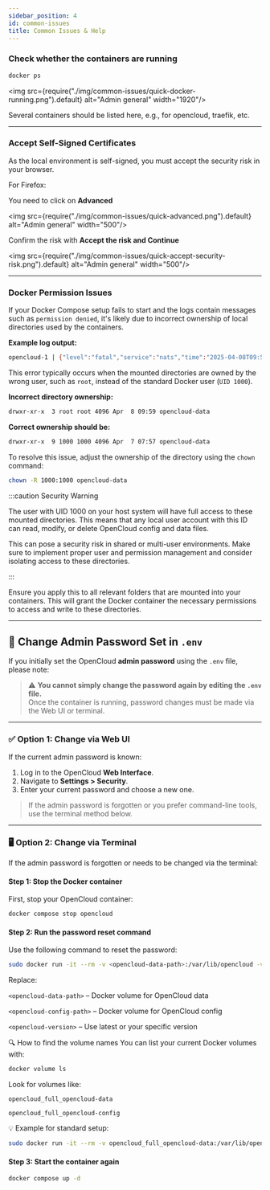 ```yaml
---
sidebar_position: 4
id: common-issues
title: Common Issues & Help
---
```


### Check whether the containers are running

```bash
docker ps
```

<img src={require("./img/common-issues/quick-docker-running.png").default} alt="Admin general" width="1920"/>

Several containers should be listed here, e.g., for opencloud, traefik, etc.

---

### Accept Self-Signed Certificates

As the local environment is self-signed, you must accept the security risk in your browser.

For Firefox:

You need to click on **Advanced**

<img src={require("./img/common-issues/quick-advanced.png").default} alt="Admin general" width="500"/>

Confirm the risk with **Accept the risk and Continue**

<img src={require("./img/common-issues/quick-accept-security-risk.png").default} alt="Admin general" width="500"/>

---

### Docker Permission Issues

If your Docker Compose setup fails to start and the logs contain messages such as `permission denied`, it's likely due to incorrect ownership of local directories used by the containers.

**Example log output:**

```bash
opencloud-1 | {"level":"fatal","service":"nats","time":"2025-04-08T09:59:59Z","line":"github.com/opencloud-eu/opencloud/services/nats/pkg/logging/nats.go:33","message":"Can't start JetStream: could not create storage directory - mkdir /var/lib/opencloud/nats: permission denied"}
```

This error typically occurs when the mounted directories are owned by the wrong user, such as `root`, instead of the standard Docker user (`UID 1000`).

**Incorrect directory ownership:**

```bash
drwxr-xr-x  3 root root 4096 Apr  8 09:59 opencloud-data
```

**Correct ownership should be:**

```bash
drwxr-xr-x  9 1000 1000 4096 Apr  7 07:57 opencloud-data
```

To resolve this issue, adjust the ownership of the directory using the `chown` command:

```bash
chown -R 1000:1000 opencloud-data
```

:::caution Security Warning

The user with UID 1000 on your host system will have full access to these mounted directories. This means that any local user account with this ID can read, modify, or delete OpenCloud config and data files.

This can pose a security risk in shared or multi-user environments. Make sure to implement proper user and permission management and consider isolating access to these directories.

:::

Ensure you apply this to all relevant folders that are mounted into your containers. This will grant the Docker container the necessary permissions to access and write to these directories.

---

## 🔐 Change Admin Password Set in `.env`

If you initially set the OpenCloud **admin password** using the `.env` file, please note:

> ⚠️ **You cannot simply change the password again by editing the `.env` file.**  
> Once the container is running, password changes must be made via the Web UI or terminal.

---

### ✅ Option 1: Change via Web UI

If the current admin password is known:

1. Log in to the OpenCloud **Web Interface**.
2. Navigate to **Settings > Security**.
3. Enter your current password and choose a new one.

> If the admin password is forgotten or you prefer command-line tools, use the terminal method below.

---

### 🖥️ Option 2: Change via Terminal

If the admin password is forgotten or needs to be changed via the terminal:

#### Step 1: Stop the Docker container

First, stop your OpenCloud container:

```bash
docker compose stop opencloud
```

#### Step 2: Run the password reset command

Use the following command to reset the password:

```bash
sudo docker run -it --rm -v <opencloud-data-path>:/var/lib/opencloud -v <opencloud-config-path>:/etc/opencloud opencloudeu/opencloud:<opencloud-version> idm resetpassword
```

Replace:

`<opencloud-data-path>` – Docker volume for OpenCloud data

`<opencloud-config-path>` – Docker volume for OpenCloud config

`<opencloud-version>` – Use latest or your specific version

🔍 How to find the volume names
You can list your current Docker volumes with:

```bash
docker volume ls
```

Look for volumes like:

`opencloud_full_opencloud-data`

`opencloud_full_opencloud-config`

💡 Example for standard setup:

```bash
sudo docker run -it --rm -v opencloud_full_opencloud-data:/var/lib/opencloud -v opencloud_full_opencloud-config:/etc/opencloud opencloudeu/opencloud:latest idm resetpassword
```

#### Step 3: Start the container again

```bash
docker compose up -d
```
